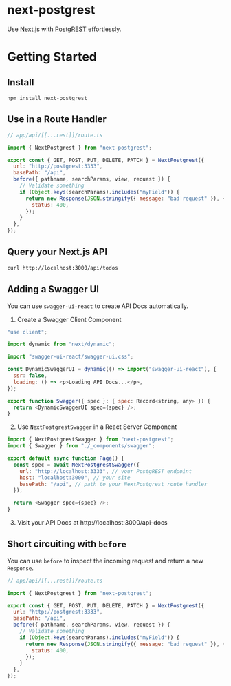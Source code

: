 # next-postgrest

Use [Next.js](https://nextjs.org/) with [PostgREST](https://postgrest.org/en/v12/) effortlessly.

# Getting Started

## Install

```
npm install next-postgrest
```

## Use in a Route Handler

```js
// app/api/[[...rest]]/route.ts

import { NextPostgrest } from "next-postgrest";

export const { GET, POST, PUT, DELETE, PATCH } = NextPostgrest({
  url: "http://postgrest:3333",
  basePath: "/api",
  before({ pathname, searchParams, view, request }) {
    // Validate something
    if (Object.keys(searchParams).includes("myField")) {
      return new Response(JSON.stringify({ message: "bad request" }), {
        status: 400,
      });
    }
  },
});
```

## Query your Next.js API

```bash
curl http://localhost:3000/api/todos
```

## Adding a Swagger UI

You can use `swagger-ui-react` to create API Docs automatically.

1. Create a Swagger Client Component

```js
"use client";

import dynamic from "next/dynamic";

import "swagger-ui-react/swagger-ui.css";

const DynamicSwaggerUI = dynamic(() => import("swagger-ui-react"), {
  ssr: false,
  loading: () => <p>Loading API Docs...</p>,
});

export function Swagger({ spec }: { spec: Record<string, any> }) {
  return <DynamicSwaggerUI spec={spec} />;
}
```

2. Use `NextPostgrestSwagger` in a React Server Component

```js
import { NextPostgrestSwagger } from "next-postgrest";
import { Swagger } from "./_components/swagger";

export default async function Page() {
  const spec = await NextPostgrestSwagger({
    url: "http://localhost:3333", // your PostgREST endpoint
    host: "localhost:3000", // your site
    basePath: "/api", // path to your NextPostgrest route handler
  });

  return <Swagger spec={spec} />;
}
```

3. Visit your API Docs at http://localhost:3000/api-docs

## Short circuiting with `before`

You can use `before` to inspect the incoming request and return a new `Response`.

```js
// app/api/[[...rest]]/route.ts

import { NextPostgrest } from "next-postgrest";

export const { GET, POST, PUT, DELETE, PATCH } = NextPostgrest({
  url: "http://postgrest:3333",
  basePath: "/api",
  before({ pathname, searchParams, view, request }) {
    // Validate something
    if (Object.keys(searchParams).includes("myField")) {
      return new Response(JSON.stringify({ message: "bad request" }), {
        status: 400,
      });
    }
  },
});
```
